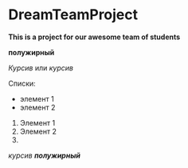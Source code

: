 # DreamTeamProject
**This is a project for our awesome team of students** 

__полужирный__

*Курсив* или _курсив_

Списки:

* элемент 1
* элемент 2
1. Элемент 1
2. Элемент 2
3. 
_курсив **полужирный**_




